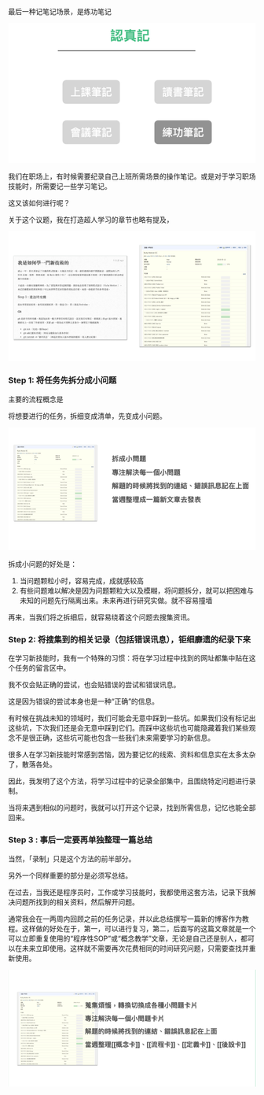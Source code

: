 最后一种记笔记场景，是练功笔记

![](images/20220908212859.png)

我们在职场上，有时候需要纪录自己上班所需场景的操作笔记。或是对于学习职场技能时，所需要记一些学习笔记。

这又该如何进行呢？

关于这个议题，我在打造超人学习的章节也略有提及，

![](images/20220908212909.png)


### Step 1: 将任务先拆分成小问题

主要的流程概念是

将想要进行的任务，拆细变成清单，先变成小问题。

![](images/20220908212931.png)

拆成小问题的好处是：

1. 当问题颗粒小时，容易完成，成就感较高
2. 有些问题难以解决是因为问题颗粒大以及模糊，将问题拆分，就可以把困难与未知的问题先行隔离出来。未来再进行研究实做。就不容易撞墙

再来，当我们将之拆细后，就容易绕着这个问题去搜集资讯。

### Step 2:  将搜集到的相关记录（包括错误讯息），钜细靡遗的纪录下来

在学习新技能时，我有一个特殊的习惯：将在学习过程中找到的网址都集中贴在这个任务的留言区中。

我不仅会贴正确的尝试，也会贴错误的尝试和错误讯息。

这是因为错误的尝试本身也是一种“正确”的信息。

有时候在挑战未知的领域时，我们可能会无意中踩到一些坑。如果我们没有标记出这些坑，下次我们还是会无意中踩到它们。而踩中这些坑也可能隐藏着我们某些观念不是很正确，这些坑可能也包含一些我们未来需要学习的新信息。

很多人在学习新技能时常感到苦恼，因为要记忆的线索、资料和信息实在太多太杂了，散落各处。

因此，我发明了这个方法，将学习过程中的记录全部集中，且围绕特定问题进行录制。

当将来遇到相似的问题时，我就可以打开这个记录，找到所需信息，记忆也能全部回来。

### Step 3 : 事后一定要再单独整理一篇总结

当然，「录制」只是这个方法的前半部分。

另外一个同样重要的部分是必须写总结。

在过去，当我还是程序员时，工作或学习技能时，我都使用这套方法，记录下我解决问题所找到的相关资料，然后解开问题。

通常我会在一两周内回顾之前的任务记录，并以此总结撰写一篇新的博客作为教程。这样做的好处在于，第一，可以进行复习，第二，后面写的这篇文章就是一个可以立即重复使用的“程序性SOP”或“概念教学”文章，无论是自己还是别人，都可以在未来立即使用。这样就不需要再次花费相同的时间研究问题，只需要查找并重新使用。

![](images/20220908213028.png)
